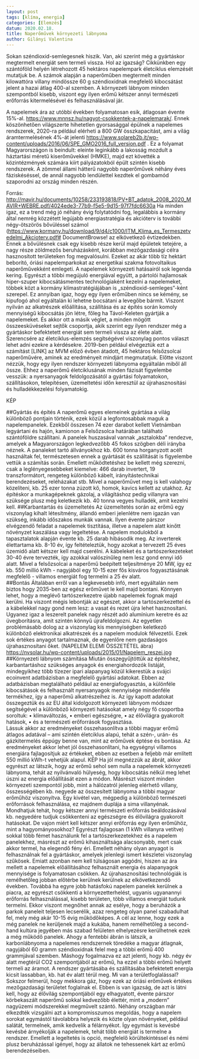 ```yaml
---
layout: post
tags: [klíma, energia]
categories: [Elemzés]
datum: 2020.02.18.
title: Naperőművek környezeti lábnyoma 
author: Gilányi Valentina
---
```


Sokan széndioxid-semlegesnek hiszik. Van, aki szerint még a gyártáskor megtermelt energiát sem termeli vissza. Hol az igazság? Cikkünkben egy szántóföld helyén létrehozott 45 hektáros napelempark életciklus elemzését mutatjuk be. A számok alapján a naperőműben megtermelt minden kilowattóra villany mindössze 60 g széndioxidnak megfelelő kibocsátást jelent a hazai átlag 400-al szemben. A környezeti lábnyom minden szempontból kisebb, viszont egy ilyen erőmű kétszer annyi természeti erőforrás kitermelésével és felhasználásával jár. 

A napelemek ára az utóbbi években folyamatosan esik, átlagosan évente 15%-al. https://www.mnnsz.hu/nagyot-csokkentek-a-napelemarak/. Ennek köszönhetően világszerte hihetetlen gyorsasággal épülnek a napelemes rendszerek, 2020-ra például elérheti a 800 GW összkapacitást, ami a világ áramtermelésének 4%-át jelenti https://www.solareb2b.it/wp-content/uploads/2016/06/SPE_GMO2016_full_version.pdf . Ez a folyamat Magyarországon is beindult:  eleinte leginkább a lakosság mozdult a háztartási méretű kiserőművekkel (HMKE), majd ezt követték a közintézmények számára kiírt pályázatokból épült szintén kisebb rendszerek. A zömmel állami hátterű nagyobb naperőművek néhány éves fáziskéséssel, de annál nagyobb lendülettel kezdtek el gombamód szaporodni az ország minden részén. 

Forrás: http://mavir.hu/documents/10258/233193818/PV+BT_adatok_2008_2020_MAVIR+WEBRE.pdf/4024ede3-77b9-f5e5-9d15-97f7fdc6630a
Ha minden igaz, ez a trend még jó néhány évig folytatódni fog, legalábbis a kormány által nemrég közzétett legújabb energiastratégia és akcióterv is további négy-ötszörös  bővüléssel számol (https://www.kormany.hu/download/9/d4/c1000/ITM_Klima_es_Termeszetvedelmi_Akcioterv.pdf# DocumentBrowse! az elkövetkező évtizedekben. Ennek a bővülésnek csak egy kisebb része kerül majd épületek tetejére, a nagy része zöldmezős beruházásként, korábban mezőgazdasági célra hasznosított területeken fog megvalósulni. Ezeket az akár több tíz hektárt beborító, óriási napelemparkokat az energetikai szakma fotovoltaikus naperőművekként emlegeti. 
A napelemek környezeti hatásairól sok legenda kering. Egyrészt a többi megújuló energiával együtt, a pártolói hajlamosak hiper-szuper kibocsátásmentes technológiaként kezelni a napelemeket, többek közt a kormány klímastratégiájában is „széndioxid-semleges”-ként szerepel. Ez annyiban igaz, hogy egy ilyen erőműben nincs se kémény, se kipufogó ahol egyáltalán ki lehetne bocsátani a levegőbe bármit. Viszont nyilván az alkatrészek előállítása, szállítása és az építés során komoly mennyiségű kibocsátás jön létre, főleg ha Távol-Keleten gyártják a napelemeket. És akkor ott a másik véglet, a minden mögött összeesküvéseket sejtők csoportja, akik szerint egy ilyen rendszer még a gyártáskor befektetett energiát sem termeli vissza az élete alatt. 
Szerencsére az életciklus-elemzés segítségével viszonylag pontos választ lehet adni ezekre a kérdésekre. 2019-ben például elvégeztük ezt a számítást [LINK] az MVM előző évben átadott, 45 hektáros felsőzsolcai naperőművére, aminek az eredményeit mindjárt megmutatjuk. Előtte viszont nézzük, hogy egy ilyen rendszer környezeti lábnyoma egyáltalán miből áll össze. Ehhez a naperőmű életciklusának minden fázisát figyelembe vesszük: a nyersanyagok feldolgozásától a gyártási folyamatokon, szállításokon, telepítésen, üzemeltetési időn keresztül az újrahasznosítási és hulladékkezelési folyamatokig. 

KÉP

##Gyártás és építés
A naperőmű egyes elemeinek gyártása a világ különböző pontjain történik, ezek közül a legfontosabbak maguk a napelempanelek. Ezekből összesen 74 ezer darabot kellett Vietnámban legyártani és hajón, kamionon a Felsőzsolca határában található szántóföldre szállítani. A panelek huszasával vannak „asztalokba” rendezve, amelyek a Magyarországon legkedvezőbb 45 fokos szögben déli irányba néznek. A panaleket tartó állványokhoz kb. 600 tonna horganyzott acélt használtak fel, természetesen ennek a gyártását és szállítását is figyelembe vettük a számítás során. Emellett működtetéshez be kellett még szerezni, csak a leglényegesebbeket kiemelve: 466 darab invertert, 19 transzformátort, rengeteg különböző kábelt, irányítástechnikai berendezéseket, reléházakat  stb. Mivel a naperőművet meg is kell valahogy közelíteni, kb. 25 ezer tonna zúzott kő, homok, kavics kellett az utakhoz. Az építéskor a munkagépeknek gázolaj, a világításhoz pedig villanyra van szüksége plusz még keletkezik kb. 40 tonna vegyes hulladék, amit kezelni kell. 
##Karbantartás és üzemeltetés
Az üzemeltetés során az erőmű egy viszonylag kihalt létesítmény, állandó emberi jelenlétre nem igazán van szükség, inkább időszakos munkák vannak. Ilyen évente párszor elvégzendő feladat a napelemek tisztítása, illetve a napelem alatt kinőtt növényzet kaszálása vagy legeltetése. A napelem modulokból a tapasztalatok alapján évente kb. 25 darab hibásodik meg. Az inverterek élettartama kb. 8-10 év, így feltételeztük, hogy azokat a tervezett 25 éves üzemidő alatt kétszer kell majd cserélni. A kábeleket és a tartószerkezeteket 30-40 évre tervezték, így azokkal valószínűleg nem lesz gond ennyi idő alatt. Mivel a felsőzsolcai a naperőmű beépített teljesítménye 20 MW, így ez kb. 550 millió kWh - nagyjából egy 10-15 ezer fős kisváros fogyasztásának megfelelő - villamos energiát fog termelni a 25 év alatt.  
##Bontás
Általában erről van a legkevesebb infó, mert egyáltalán nem biztos hogy 2035-ben az egész erőművet le kell majd bontani. Könnyen lehet, hogy a meglévő tartószerkezetre újabb napelemek fognak majd kerülni. Ha viszont mégis lebontják az egészet, akkor a tartószerkezettel és a kábelekkel nagy gond nem lesz: a vasat és rezet újra lehet hasznosítani. Ugyanez igaz a leszerelt panelek nagy részét adó alumínium keretre és az üvegborításra, amit szintén könnyű újrafeldolgozni. Az egyetlen problémásabb dolog az a viszonylag kis mennyiségben keletkező különböző elektronikai alkatrészek és a napelem modulok félvezetői. Ezek sok értékes anyagot tartalmaznak, de egyenlőre nem gazdaságos újrahasznosítani őket. 
(NAPELEM ELEMI ÖSSZETÉTEL ábra)  https://nvsolar.hu/wp-content/uploads/2015/01/Napelem_reszei.jpg 
##Környezeti lábnyom számítása
Miután összegyűjtöttük az építéshez, karbantartáshoz szükséges anyagok és energiahordozók listáját, mindegyikhez több tízezer ipari alapanyag közül kikerestük a svájci ecoinvent adatbázisban a megfelelő gyártási adatokat. Ebben az adatbázisban megtalálható például az energiafogyasztás, a különféle kibocsátások és felhasznált nyersanyagok mennyisége mindenféle termékhez, így a naperőmű alkatrészeihez is. Az így kapott adatokat összegeztük és az EU által kidolgozott környezeti lábnyom módszer segítségével a különböző környezeti hatásokat amely négy fő csoportba soroltuk:
    • klímaváltozás, 
    • emberi egészségre, 
    • az élővilágra gyakorolt hatások,
    • és a természeti erőforrások fogyasztása.   
Lássuk akkor az eredményeket összehasonlítva a többi magyar erőmű átlagos adatával – ami szintén életciklus alapú, tehát a szén-, urán- és gázkitermelés éppúgy benne van, mint az erőművek éptése és bontása. Az eredményeket akkor lehet jól összehasonlítani, ha egységnyi villamos energiára fajlagosítjuk az értékeket, ebben az esetben a feljebb már említett 550 millió kWh-t vehetjük alapul.
KÉP
Ha jól megnézzük az ábrát, akkor egyrészt az látszik, hogy az erőmű sehol sem nulla a napelemek környezeti lábnyoma, tehát az nyilvánvaló hülyeség, hogy kibocsátás nélkül meg lehet úszni az energia előállítását ezen a módon. Másrészt viszont minden környezeti szempontól jobb, mint a hálózatról jelenleg elérhető villany, összességében kb. negyede az összesített lábnyoma a többi magyar erőműhöz viszonyítva. Egy kivétel van, mégpedig a különböző természeti erőforrások felhasználása, ez majdnem duplája a sima villanyénak. 
Mondhatjuk tehát, hogy kétszer annyi természeti erőforrás beáldozásával kb. negyedére tudjuk csökkenteni az egészségre és élővilágra gyakorolt hatásokat.
De vajon miért kell kétszer annyi erőforrás egy ilyen erőműhöz, mint a hagyományosokhoz? Egyrészt fajlagosan (1 kWh villanyra vetítve) sokkal több fémet használunk fel a tartószerkezetekhez és a napelem panelekhez, másrészt az erőmű kihasználtsága alacsonyabb, mert csak akkor termel, ha elegendő fény éri. Emellett néhány olyan anyagot is felhasználnak fel a gyártáskor, amelyek jelenlegi ismert készletei viszonylag szűkösek. 
Emiatt azonban nem kell túlságosan aggódni, hiszen az ára mellett a napelemek előállításához felhasznált energia és alapanyagok mennyisége is folyamatosan csökken. 
Az újrahasznosítási technológiák is remélhetőleg jobban előtérbe kerülnek kerülnek az elkövetkezendő években. Továbbá ha egyre jobb hatásfokú napelem panelek kerülnek a piacra, az egyrészt csökkenti a környezetterhelést, ugyanis ugyanannyi erőforrás felhasználással, kisebb területen, több villamos energiát tudunk termelni. Ekkor viszont megnőhet annak az esélye, hogy a beruházók a parkok paneleit teljesen lecserélik, azaz rengeteg olyan panel szabadulhat fel, mely még akár 10-15 évig működőképes. A cél az lenne, hogy ezek a még panelek ne kerüljenek majd a kukába, hanem remélhetőleg a second-hand kultúra jegyében más szabad felületen elhelyezésre kerülhetnek ezek a még működő panelek. 
Ahogy a fentebbi ábrán is látszik, a karbonlábnyoma a napelemes rendszernek töredéke a magyar átlagnak, nagyjából 60 gramm széndioxidnak felel meg a többi erőmű 400 grammjával szemben. Máshogy fogalmazva ez azt jelenti, hogy kb. négy év alatt megtérül CO2 szempontjából az erőmű, ha ezzel a többi erőmű helyett termeli az áramot. A rendszer gyártásába és szállításába befektetett energia kicsit lassabban, kb. hat év alatt térül meg.
Mi van a területfoglalással?
Sokszor felmerül, hogy mekkora gáz, hogy ezek az óriási erőművek értékes mezőgazdasági területet foglalnak el. Ebben is van igazság, de azt is látni kell, hogy az élővilág szempontjából egy elhagyatott, évente párszor körbekaszált naperőmű sokkal kedvezőbb élettér, mint a „modern” nagyüzemi  módszerekkel megművelt szántó. Néhány országban már elkezdték vizsgálni azt a kompromisszumos megoldás, hogy a napelem sorokat egymástól távolabbra helyezik és közte olyan növényeket, például salátát, termelnek, amik kedvelik a félárnyékot. Így egymást is kevésbé kevésbé árnyékolják a napelemek, tehát több energiát is termelne a rendszer. Emellett a legeltetés is opció, megfelelő körültekintéssel és némi plusz beruházással igényel, hogy az állatok ne tehessenek kárt az erőmű berendezéseiben.  
